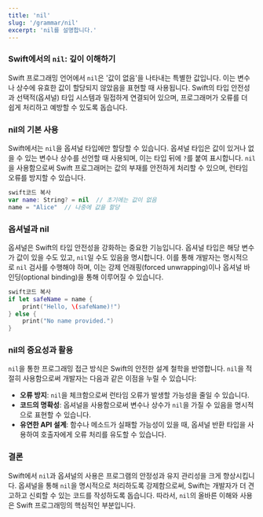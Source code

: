 ```yaml
---
title: 'nil'
slug: '/grammar/nil'
excerpt: 'nil를 설명합니다.'
---
```


### Swift에서의 `nil`: 깊이 이해하기

Swift 프로그래밍 언어에서 `nil`은 '값이 없음'을 나타내는 특별한 값입니다. 이는 변수나 상수에 유효한 값이 할당되지 않았음을 표현할 때 사용됩니다. Swift의 타입 안전성과 선택적(옵셔널) 타입 시스템과 밀접하게 연결되어 있으며, 프로그래머가 오류를 더 쉽게 처리하고 예방할 수 있도록 돕습니다.

### nil의 기본 사용

Swift에서는 `nil`을 옵셔널 타입에만 할당할 수 있습니다. 옵셔널 타입은 값이 있거나 없을 수 있는 변수나 상수를 선언할 때 사용되며, 이는 타입 뒤에 `?`를 붙여 표시합니다. `nil`을 사용함으로써 Swift 프로그래머는 값의 부재를 안전하게 처리할 수 있으며, 런타임 오류를 방지할 수 있습니다.

```swift
swift코드 복사
var name: String? = nil  // 초기에는 값이 없음
name = "Alice"  // 나중에 값을 할당

```

### 옵셔널과 nil

옵셔널은 Swift의 타입 안전성을 강화하는 중요한 기능입니다. 옵셔널 타입은 해당 변수가 값이 있을 수도 있고, `nil`일 수도 있음을 명시합니다. 이를 통해 개발자는 명시적으로 `nil` 검사를 수행해야 하며, 이는 강제 언래핑(forced unwrapping)이나 옵셔널 바인딩(optional binding)을 통해 이루어질 수 있습니다.

```swift
swift코드 복사
if let safeName = name {
    print("Hello, \(safeName)!")
} else {
    print("No name provided.")
}

```

### nil의 중요성과 활용

`nil`을 통한 프로그래밍 접근 방식은 Swift의 안전한 설계 철학을 반영합니다. `nil`을 적절히 사용함으로써 개발자는 다음과 같은 이점을 누릴 수 있습니다:

- **오류 방지**: `nil`을 체크함으로써 런타임 오류가 발생할 가능성을 줄일 수 있습니다.
- **코드의 명확성**: 옵셔널을 사용함으로써 변수나 상수가 `nil`을 가질 수 있음을 명시적으로 표현할 수 있습니다.
- **유연한 API 설계**: 함수나 메소드가 실패할 가능성이 있을 때, 옵셔널 반환 타입을 사용하여 호출자에게 오류 처리를 유도할 수 있습니다.

### 결론

Swift에서 `nil`과 옵셔널의 사용은 프로그램의 안정성과 유지 관리성을 크게 향상시킵니다. 옵셔널을 통해 `nil`을 명시적으로 처리하도록 강제함으로써, Swift는 개발자가 더 견고하고 신뢰할 수 있는 코드를 작성하도록 돕습니다. 따라서, `nil`의 올바른 이해와 사용은 Swift 프로그래밍의 핵심적인 부분입니다.